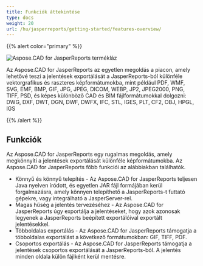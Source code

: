 ```yaml
---
title: Funkciók áttekintése
type: docs
weight: 20
url: /hu/jasperreports/getting-started/features-overview/
---
```


{{% alert color="primary" %}}

![Aspose.CAD for JasperReports termékláz](/_assets/home_3.png)

Az Aspose.CAD for JasperReports az egyetlen megoldás a piacon, amely lehetővé teszi a jelentések exportálását a JasperReports-ból különféle vektorgrafikus és raszteres képformátumokba, mint például PDF, WMF, SVG, EMF, BMP, GIF, JPG, JPEG, DICOM, WEBP, JP2, JPEG2000, PNG, TIFF, PSD, és képes különböző CAD és BIM fájlformátumokkal dolgozni: DWG, DXF, DWT, DGN, DWF, DWFX, IFC, STL, IGES, PLT, CF2, OBJ, HPGL, IGS

{{% /alert %}}

## Funkciók

Az Aspose.CAD for JasperReports egy rugalmas megoldás, amely megkönnyíti a jelentések exportálását különféle képformátumokba. Az Aspose.CAD for JasperReports főbb funkciói az alábbiakban találhatók.

- Könnyű és könnyű telepítés - Az Aspose.CAD for JasperReports teljesen Java nyelven íródott, és egyetlen JAR fájl formájában kerül forgalmazásra, amely könnyen telepíthető a JasperReports-t futtató gépekre, vagy integrálható a JasperServer-rel.
- Magas hűség a jelentés tervezéséhez - Az Aspose.CAD for JasperReports úgy exportálja a jelentéseket, hogy azok azonosak legyenek a JasperReports beépített exportálóival exportált jelentésekkel.
- Többoldalas exportálás - Az Aspose.CAD for JasperReports támogatja a többoldalas exportálást a következő formátumokban: GIF, TIFF, PDF.
- Csoportos exportálás - Az Aspose.CAD for JasperReports támogatja a jelentések csoportos exportálását a JasperReports-ból. A jelentés minden oldala külön fájlként kerül mentésre.

